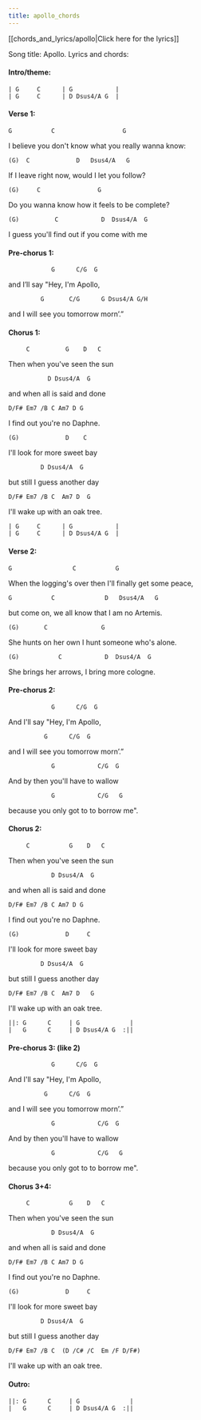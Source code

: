 ```yaml
---
title: apollo_chords
---
```


[[chords_and_lyrics/apollo|Click here for the lyrics]]

<p class="song-title">Song title: Apollo. Lyrics and chords:</p>

#### Intro/theme:

```
| G     C      | G            |
| G     C      | D Dsus4/A G  |
```

#### Verse 1:

`G           C                   G`

<p class="lyric">I believe you don't know what you really wanna know:</p>

`(G)  C             D   Dsus4/A   G`

<p class="lyric">If I leave right now, would I let you follow?</p>

`(G)     C                G`

<p class="lyric">Do you wanna know how it feels to be complete?</p>

`(G)          C            D  Dsus4/A  G`

<p class="lyric">I guess you'll find out if you come with me</p>

#### Pre-chorus 1:

`            G      C/G  G`

<p class="lyric">and I’ll say "Hey, I'm Apollo,</p>

`         G       C/G      G Dsus4/A G/H`

<p class="lyric">and I will see you tomorrow morn’.”</p>

#### Chorus 1:

`     C          G    D   C`

<p class="lyric">Then when you've seen the sun</p>

`           D Dsus4/A  G`

<p class="lyric">and when all is said and done</p>

`D/F# Em7 /B C Am7 D G`

<p class="lyric">I find out you're no Daphne.</p>

`(G)             D    C`

<p class="lyric">I'll look for more sweet bay</p>

`         D Dsus4/A  G`

<p class="lyric">but still I guess another day</p>

`D/F# Em7 /B C  Am7 D  G`

<p class="lyric">I'll wake up with an oak tree.</p>

```
| G     C      | G            |
| G     C      | D Dsus4/A G  |
```

#### Verse 2:

`G                 C           G`

<p class="lyric">When the logging's over then I'll finally get some peace,</p>

`G           C              D   Dsus4/A   G`

<p class="lyric">but come on, we all know that I am no Artemis.</p>

`(G)       C               G`

<p class="lyric">She hunts on her own I hunt someone who's alone.</p>

`(G)           C            D  Dsus4/A  G`

<p class="lyric">She brings her arrows, I bring more cologne.</p>

#### Pre-chorus 2:

`            G      C/G  G`

<p class="lyric">And I'll say "Hey, I'm Apollo,</p>

`          G      C/G  G`

<p class="lyric">and I will see you tomorrow morn’.”</p>

`            G            C/G  G`

<p class="lyric">And by then you'll have to wallow</p>

`            G            C/G   G`

<p class="lyric">because you only got to to borrow me".</p>

#### Chorus 2:

`     C           G    D   C`

<p class="lyric">Then when you've seen the sun</p>

`            D Dsus4/A  G`

<p class="lyric">and when all is said and done</p>

`D/F# Em7 /B C Am7 D G`

<p class="lyric">I find out you're no Daphne.</p>

`(G)             D     C`

<p class="lyric">I'll look for more sweet bay</p>

`         D Dsus4/A  G`

<p class="lyric">but still I guess another day</p>

`D/F# Em7 /B C  Am7 D   G`

<p class="lyric">I'll wake up with an oak tree.</p>

```
||: G      C     | G              |
|   G      C     | D Dsus4/A G  :||
```

#### Pre-chorus 3: (like 2)

`            G      C/G  G`

<p class="lyric">And I'll say "Hey, I'm Apollo,</p>

`          G      C/G  G`

<p class="lyric">and I will see you tomorrow morn’.”</p>

`            G            C/G  G`

<p class="lyric">And by then you'll have to wallow</p>

`            G            C/G   G`

<p class="lyric">because you only got to to borrow me".</p>

#### Chorus 3+4:

`     C           G    D   C`

<p class="lyric">Then when you've seen the sun</p>

`            D Dsus4/A  G`

<p class="lyric">and when all is said and done</p>

`D/F# Em7 /B C Am7 D G`

<p class="lyric">I find out you're no Daphne.</p>

`(G)             D     C`

<p class="lyric">I'll look for more sweet bay</p>

`         D Dsus4/A  G`

<p class="lyric">but still I guess another day</p>

`D/F# Em7 /B C  (D /C# /C  Em /F D/F#)`

<p class="lyric">I'll wake up with an oak tree.</p>

#### Outro:
```
||: G      C     | G              |
|   G      C     | D Dsus4/A G  :||
```